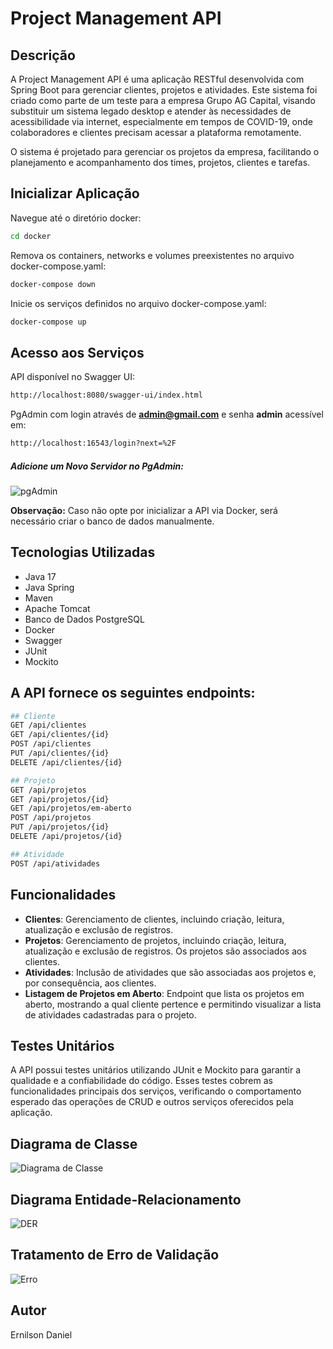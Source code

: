 # Project Management API

## Descrição

A Project Management API é uma aplicação RESTful desenvolvida com Spring Boot para gerenciar clientes, projetos e atividades. Este sistema foi criado como parte de um teste para a empresa Grupo AG Capital, visando substituir um sistema legado desktop e atender às necessidades de acessibilidade via internet, especialmente em tempos de COVID-19, onde colaboradores e clientes precisam acessar a plataforma remotamente.

O sistema é projetado para gerenciar os projetos da empresa, facilitando o planejamento e acompanhamento dos times, projetos, clientes e tarefas.


## Inicializar Aplicação
Navegue até o diretório docker:
```bash
cd docker
```
Remova os containers, networks e volumes preexistentes no arquivo docker-compose.yaml:
```bash
docker-compose down
```
Inicie os serviços definidos no arquivo docker-compose.yaml:
```bash
docker-compose up
```

## Acesso aos Serviços 
API disponível no Swagger UI:
```bash
http://localhost:8080/swagger-ui/index.html
```
PgAdmin com login através de **admin@gmail.com** e senha **admin** acessível em:
```bash
http://localhost:16543/login?next=%2F
```
##### Adicione um Novo Servidor no PgAdmin:
![pgAdmin](https://github.com/Ernilson/Project-Management-API/assets/30840118/100ccf93-1508-4823-ba71-f119811581c9)

**Observação:** Caso não opte por inicializar a API via Docker, será necessário criar o banco de dados manualmente.

## Tecnologias Utilizadas
- Java 17
- Java Spring
- Maven
- Apache Tomcat
- Banco de Dados PostgreSQL
- Docker
- Swagger
- JUnit
- Mockito

## A API fornece os seguintes endpoints:
```bash
## Cliente
GET /api/clientes
GET /api/clientes/{id}
POST /api/clientes
PUT /api/clientes/{id}
DELETE /api/clientes/{id}

## Projeto
GET /api/projetos
GET /api/projetos/{id}
GET /api/projetos/em-aberto
POST /api/projetos
PUT /api/projetos/{id}
DELETE /api/projetos/{id}

## Atividade
POST /api/atividades
```

## Funcionalidades

- **Clientes**: Gerenciamento de clientes, incluindo criação, leitura, atualização e exclusão de registros.
- **Projetos**: Gerenciamento de projetos, incluindo criação, leitura, atualização e exclusão de registros. Os projetos são associados aos clientes.
- **Atividades**: Inclusão de atividades que são associadas aos projetos e, por consequência, aos clientes.
- **Listagem de Projetos em Aberto**: Endpoint que lista os projetos em aberto, mostrando a qual cliente pertence e permitindo visualizar a lista de atividades cadastradas para o projeto.

## Testes Unitários
A API possui testes unitários utilizando JUnit e Mockito para garantir a qualidade e a confiabilidade do código. Esses testes cobrem as funcionalidades principais dos serviços, verificando o comportamento esperado das operações de CRUD e outros serviços oferecidos pela aplicação.
  
## Diagrama de Classe
![Diagrama de Classe](https://github.com/Ernilson/Project-Management-API/assets/30840118/05ed2b82-225e-4dfc-a447-24f38b1ea557)

## Diagrama Entidade-Relacionamento
![DER](https://github.com/Ernilson/Project-Management-API/assets/30840118/4615d7e4-d12c-4fe8-ba1c-1960922988c8)

## Tratamento de Erro de Validação
![Erro](https://github.com/Ernilson/Project-Management-API/assets/30840118/587d5eb2-35bd-4202-8af7-94cbe00af468)

## Autor
Ernilson Daniel
